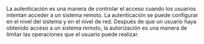 La autenticación es una manera de controlar el acceso cuando los usuarios intentan acceder a un sistema remoto.
La autenticación se puede configurar en el nivel del sistema y en el nivel de red.
Después de que un usuario haya obtenido acceso a un sistema remoto, la autorización es una manera de limitar las operaciones que el usuario puede realizar.
